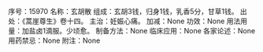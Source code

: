 序号：15970
名称：玄胡散
组成：玄胡3钱，归身1钱，乳香5分，甘草1钱。
出处：《蒿崖尊生》卷十四。
主治：妊娠心痛。
加减：None
功效：None
用法用量：加盐卤1滴服。少顷愈。
制备方法：None
临床应用：None
各家论述：None
用药禁忌：None
附注：None
